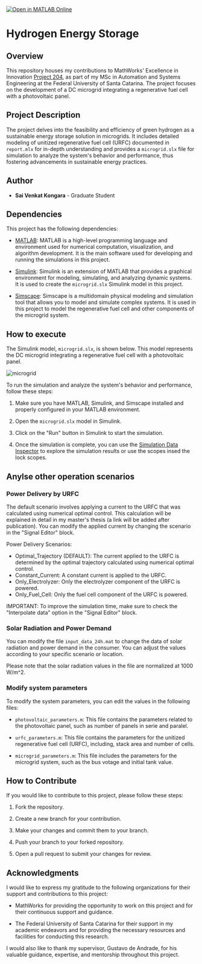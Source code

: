[![Open in MATLAB Online](https://www.mathworks.com/images/responsive/global/open-in-matlab-online.svg)](https://matlab.mathworks.com/open/github/v1?repo=michaelfsb/green-hydrogen-production&file=src)

# Hydrogen Energy Storage

## Overview
This repository houses my contributions to MathWorks' Excellence in Innovation [Project 204](https://github.com/mathworks/MathWorks-Excellence-in-Innovation/tree/main/projects/Green%20Hydrogen%20Production), as part of my MSc in Automation and Systems Engineering at the Federal University of Santa Catarina. The project focuses on the development of a DC microgrid integrating a regenerative fuel cell with a photovoltaic panel.

## Project Description
The project delves into the feasibility and efficiency of green hydrogen as a sustainable energy storage solution in microgrids. It includes detailed modeling of unitized regenerative fuel cell (URFC) documented in `report.mlx` for in-depth understanding and provides a `microgrid.slx` file for simulation to analyze the system's behavior and performance, thus fostering advancements in sustainable energy practices.

## Author
- **Sai Venkat Kongara** - Graduate Student
## Dependencies

This project has the following dependencies:

- [MATLAB](https://www.mathworks.com/products/matlab.html): MATLAB is a high-level programming language and environment used for numerical computation, visualization, and algorithm development. It is the main software used for developing and running the simulations in this project.

- [Simulink](https://www.mathworks.com/products/simulink.html): Simulink is an extension of MATLAB that provides a graphical environment for modeling, simulating, and analyzing dynamic systems. It is used to create the `microgrid.slx` Simulink model in this project.

- [Simscape](https://www.mathworks.com/products/simscape.html): Simscape is a multidomain physical modeling and simulation tool that allows you to model and simulate complex systems. It is used in this project to model the regenerative fuel cell and other components of the microgrid system.


## How to execute

The Simulink model, `microgrid.slx`, is shown below. This model represents the DC microgrid integrating a regenerative fuel cell with a photovoltaic panel. 

![microgrid](https://github.com/michaelfsb/green-hydrogen-production/assets/31492967/78d08e1b-264f-4d73-ad87-bc13d3839691)

To run the simulation and analyze the system's behavior and performance, follow these steps:

1. Make sure you have MATLAB, Simulink, and Simscape installed and properly configured in your MATLAB environment.

2. Open the `microgrid.slx` model in Simulink.

3. Click on the "Run" button in Simulink to start the simulation.

4. Once the simulation is complete, you can use the [Simulation Data Inspector](https://www.mathworks.com/help/simulink/slref/simulationdatainspector.html) to explore the simulation results or use the scopes insed the lock scopes.


## Anylse other operation scenarios

### Power Delivery by URFC

The default scenario involves applying a current to the URFC that was calculated using numerical optimal control. This calculation will be explained in detail in my master's thesis (a link will be added after publication). You can modify the applied current by changing the scenario in the "Signal Editor" block.

Power Delivery Scenarios:
- Optimal_Trajectory (DEFAULT): The current applied to the URFC is determined by the optimal trajectory calculated using numerical optimal control.
- Constant_Current: A constant current is applied to the URFC.
- Only_Electrolyzer: Only the electrolyzer component of the URFC is powered.
- Only_Fuel_Cell: Only the fuel cell component of the URFC is powered.

IMPORTANT: To improve the simulation time, make sure to check the "Interpolate data" option in the "Signal Editor" block.

### Solar Radiation and Power Demand

You can modify the file `input_data_24h.mat` to change the data of solar radiation and power demand in the consumer. You can adjust the values according to your specific scenario or location.

Please note that the solar radiation values in the file are normalized at 1000 W/m^2. 

### Modify system parameters

To modify the system parameters, you can edit the values in the following files:

- `photovoltaic_parameters.m`: This file contains the parameters related to the photovoltaic panel, such as number of panels in serie and paralel.

- `urfc_parameters.m`: This file contains the parameters for the unitized regenerative fuel cell (URFC), including, stack area and number of cells.

- `microgrid_parameters.m`: This file includes the parameters for the microgrid system, such as the bus votage and initial tank value.

## How to Contribute

If you would like to contribute to this project, please follow these steps:

1. Fork the repository.

2. Create a new branch for your contribution.

3. Make your changes and commit them to your branch.

4. Push your branch to your forked repository.

5. Open a pull request to submit your changes for review.

## Acknowledgments
I would like to express my gratitude to the following organizations for their support and contributions to this project:

- MathWorks for providing the opportunity to work on this project and for their continuous support and guidance.

- The Federal University of Santa Catarina for their support in my academic endeavors and for providing the necessary resources and facilities for conducting this research.

I would also like to thank my supervisor, Gustavo de Andrade, for his valuable guidance, expertise, and mentorship throughout this project.







